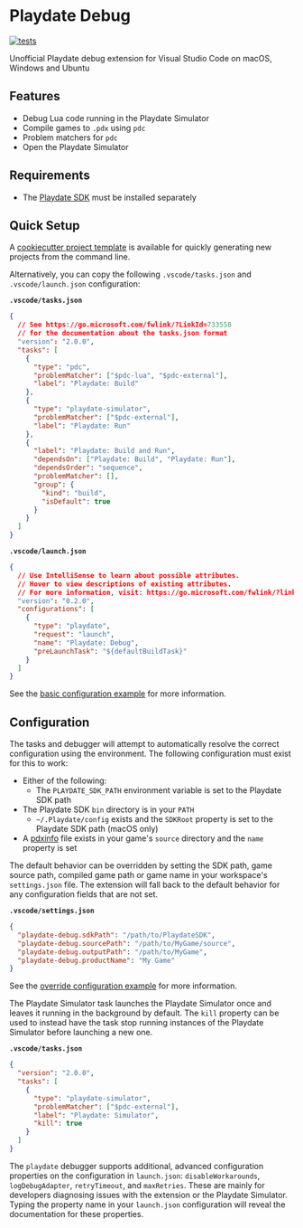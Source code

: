 # Playdate Debug

[![tests](https://github.com/midouest/vscode-playdate-debug/actions/workflows/tests.yaml/badge.svg)](https://github.com/midouest/vscode-playdate-debug/actions/workflows/tests.yaml)

Unofficial Playdate debug extension for Visual Studio Code on macOS, Windows and Ubuntu

## Features

- Debug Lua code running in the Playdate Simulator
- Compile games to `.pdx` using `pdc`
- Problem matchers for `pdc`
- Open the Playdate Simulator

## Requirements

- The [Playdate SDK](https://play.date/dev/) must be installed separately

## Quick Setup

A [cookiecutter project template](https://github.com/midouest/cookiecutter-playdate) is available for quickly generating new projects from the command line.

Alternatively, you can copy the following `.vscode/tasks.json` and `.vscode/launch.json` configuration:

**`.vscode/tasks.json`**

```json
{
  // See https://go.microsoft.com/fwlink/?LinkId=733558
  // for the documentation about the tasks.json format
  "version": "2.0.0",
  "tasks": [
    {
      "type": "pdc",
      "problemMatcher": ["$pdc-lua", "$pdc-external"],
      "label": "Playdate: Build"
    },
    {
      "type": "playdate-simulator",
      "problemMatcher": ["$pdc-external"],
      "label": "Playdate: Run"
    },
    {
      "label": "Playdate: Build and Run",
      "dependsOn": ["Playdate: Build", "Playdate: Run"],
      "dependsOrder": "sequence",
      "problemMatcher": [],
      "group": {
        "kind": "build",
        "isDefault": true
      }
    }
  ]
}
```

**`.vscode/launch.json`**

```json
{
  // Use IntelliSense to learn about possible attributes.
  // Hover to view descriptions of existing attributes.
  // For more information, visit: https://go.microsoft.com/fwlink/?linkid=830387
  "version": "0.2.0",
  "configurations": [
    {
      "type": "playdate",
      "request": "launch",
      "name": "Playdate: Debug",
      "preLaunchTask": "${defaultBuildTask}"
    }
  ]
}
```

See the [basic configuration example](/fixtures/workspace/basic-configuration/README.md) for more information.

## Configuration

The tasks and debugger will attempt to automatically resolve the correct configuration using the environment. The following configuration must exist for this to work:

- Either of the following:
  - The `PLAYDATE_SDK_PATH` environment variable is set to the Playdate SDK path
- The Playdate SDK `bin` directory is in your `PATH`
  - `~/.Playdate/config` exists and the `SDKRoot` property is set to the Playdate SDK path (macOS only)
- A [pdxinfo](https://sdk.play.date/1.9.3/Inside%20Playdate.html#pdxinfo) file exists in your game's `source` directory and the `name` property is set

The default behavior can be overridden by setting the SDK path, game source path, compiled game path or game name in your workspace's `settings.json` file. The extension will fall back to the default behavior for any configuration fields that are not set.

**`.vscode/settings.json`**

```json
{
  "playdate-debug.sdkPath": "/path/to/PlaydateSDK",
  "playdate-debug.sourcePath": "/path/to/MyGame/source",
  "playdate-debug.outputPath": "/path/to/MyGame",
  "playdate-debug.productName": "My Game"
}
```

See the [override configuration example](/fixtures/workspace/override-configuration/README.md) for more information.

The Playdate Simulator task launches the Playdate Simulator once and leaves it running in the background by default. The `kill` property can be used to instead have the task stop running instances of the Playdate Simulator before launching a new one.

**`.vscode/tasks.json`**

```json
{
  "version": "2.0.0",
  "tasks": [
    {
      "type": "playdate-simulator",
      "problemMatcher": ["$pdc-external"],
      "label": "Playdate: Simulator",
      "kill": true
    }
  ]
}
```

The `playdate` debugger supports additional, advanced configuration properties on the configuration in `launch.json`: `disableWorkarounds`, `logDebugAdapter`, `retryTimeout`, and `maxRetries`. These are mainly for developers diagnosing issues with the extension or the Playdate Simulator. Typing the property name in your `launch.json` configuration will reveal the documentation for these properties.
